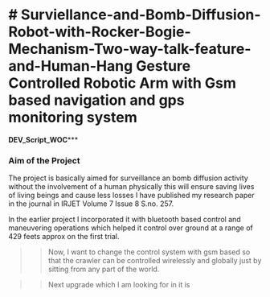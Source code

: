 <h1># Surviellance-and-Bomb-Diffusion-Robot-with-Rocker-Bogie-Mechanism-Two-way-talk-feature-and-Human-Hang Gesture Controlled Robotic Arm with Gsm based navigation and gps monitoring system</h1>

************************************************************************DEV_Script_WOC***************************************************************************

<h3> Aim of the Project </h3>
The project is basically aimed for surveillance an bomb diffusion activity without the involvement of a human physically this will ensure saving lives of living beings and cause less losses I have published my research paper in the journal in IRJET Volume 7 Issue 8 S.no. 257.



In the earlier project I incorporated it with bluetooth based control and maneuvering operations which helped it control over ground at a range of 429 feets approx on the first trial.

>> Now, I want to change the control system with gsm based so that the crawler can be controlled wirelessly and globally just by sitting from any part of the world.

>>Next upgrade which I am looking for in it is 
